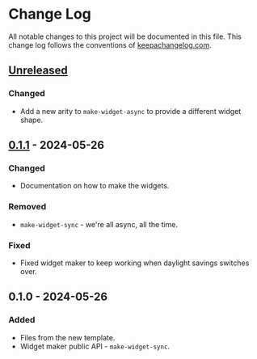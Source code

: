 # Change Log
All notable changes to this project will be documented in this file. This change log follows the conventions of [keepachangelog.com](http://keepachangelog.com/).

## [Unreleased]
### Changed
- Add a new arity to `make-widget-async` to provide a different widget shape.

## [0.1.1] - 2024-05-26
### Changed
- Documentation on how to make the widgets.

### Removed
- `make-widget-sync` - we're all async, all the time.

### Fixed
- Fixed widget maker to keep working when daylight savings switches over.

## 0.1.0 - 2024-05-26
### Added
- Files from the new template.
- Widget maker public API - `make-widget-sync`.

[Unreleased]: https://sourcehost.site/your-name/tp2/compare/0.1.1...HEAD
[0.1.1]: https://sourcehost.site/your-name/tp2/compare/0.1.0...0.1.1
